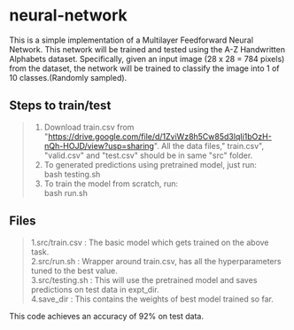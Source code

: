 # neural-network

This is a simple implementation of a Multilayer Feedforward Neural Network. This network will be trained and
tested using the A-Z Handwritten Alphabets dataset. Specifically, given an input image
(28 x 28 = 784 pixels) from the dataset, the network will be trained to classify the image
into 1 of 10 classes.(Randomly sampled). 

## Steps to train/test
> 1. Download train.csv from "https://drive.google.com/file/d/1ZviWz8h5Cw85d3lqIi1bOzH-nQh-HOJD/view?usp=sharing". All the data files," train.csv", "valid.csv" and "test.csv" should be in same "src" folder. <br/>
> 2. To generated predictions using pretrained model, just run: <br/>
    bash testing.sh
> 3. To train the model from scratch, run: <br/>
    bash run.sh
    
## Files
> 1.src/train.csv : The basic model which gets trained on the above task. <br/>
> 2.src/run.sh : Wrapper around train.csv, has all the hyperparameters tuned to the best value. <br/>
> 3.src/testing.sh : This will use the pretrained model and saves predictions on test data in expt_dir. <br/>
> 4.save_dir : This contains the weights of best model trained so far. <br/>

This code achieves an accuracy of 92% on test data.
